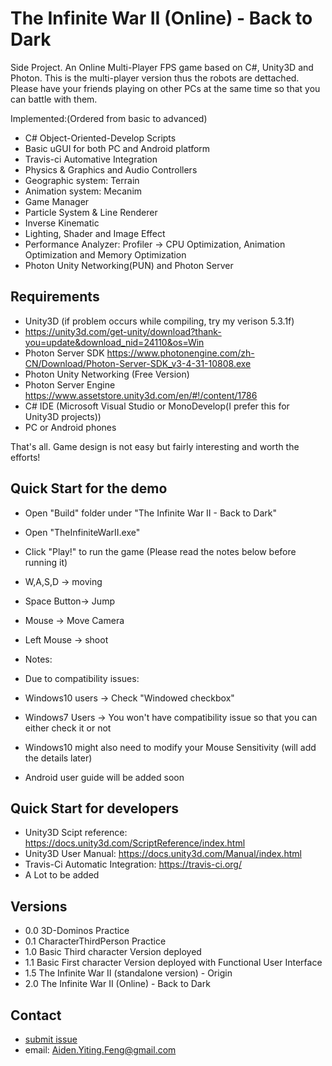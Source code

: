 The Infinite War II (Online) - Back to Dark
=========================

Side Project.
An Online Multi-Player FPS game based on C#, Unity3D and Photon.
This is the multi-player version thus the robots are dettached.
Please have your friends playing on other PCs at the same time so that you can battle with them.

Implemented:(Ordered from basic to advanced)
* C# Object-Oriented-Develop Scripts 
* Basic uGUI for both PC and Android platform
* Travis-ci Automative Integration
* Physics & Graphics and Audio Controllers
* Geographic system: Terrain
* Animation system: Mecanim
* Game Manager
* Particle System & Line Renderer
* Inverse Kinematic
* Lighting, Shader and Image Effect
* Performance Analyzer: Profiler -> CPU Optimization, Animation Optimization and Memory Optimization
* Photon Unity Networking(PUN) and Photon Server



Requirements
------------

* Unity3D (if problem occurs while compiling, try my verison 5.3.1f)
* https://unity3d.com/get-unity/download?thank-you=update&download_nid=24110&os=Win
* Photon Server SDK https://www.photonengine.com/zh-CN/Download/Photon-Server-SDK_v3-4-31-10808.exe
* Photon Unity Networking (Free Version)
* Photon Server Engine https://www.assetstore.unity3d.com/en/#!/content/1786
* C# IDE (Microsoft Visual Studio or MonoDevelop(I prefer this for Unity3D projects))
* PC or Android phones

That's all. Game design is not easy but fairly interesting and worth the efforts!



Quick Start for the demo
------------

* Open "Build" folder under "The Infinite War II - Back to Dark"
* Open "TheInfiniteWarII.exe"
* Click "Play!" to run the game (Please read the notes below before running it)
* W,A,S,D -> moving
* Space Button-> Jump
* Mouse -> Move Camera 
* Left Mouse -> shoot

* Notes:
* Due to compatibility issues:
* Windows10 users -> Check "Windowed checkbox" 
* Windows7 Users -> You won't have compatibility issue so that you can either check it or not
* Windows10 might also need to modify your Mouse Sensitivity (will add the details later)
* Android user guide will be added soon



Quick Start for developers
-------------

* Unity3D Scipt reference: https://docs.unity3d.com/ScriptReference/index.html
* Unity3D User Manual: https://docs.unity3d.com/Manual/index.html
* Travis-Ci Automatic Integration: https://travis-ci.org/
* A Lot to be added



Versions
-----------------
 * 0.0 3D-Dominos Practice
 * 0.1 CharacterThirdPerson Practice
 * 1.0 Basic Third character Version deployed
 * 1.1 Basic First character Version deployed with Functional User Interface
 * 1.5 The Infinite War II (standalone version) - Origin
 * 2.0 The Infinite War II (Online) - Back to Dark



Contact
----------
- [submit issue](https://github.com/AidenFeng/The-Infinite-War-II-Online----Back-to-Dark/issues/new)
- email: Aiden.Yiting.Feng@gmail.com

